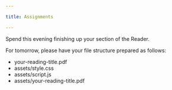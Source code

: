 ```yaml
---

title: Assignments

---
```


Spend this evening finishing up your section of the Reader. 

For tomorrow, please have your file structure prepared as follows: 
- your-reading-title.pdf
- assets/style.css
- assets/script.js
- assets/your-reading-title.pdf